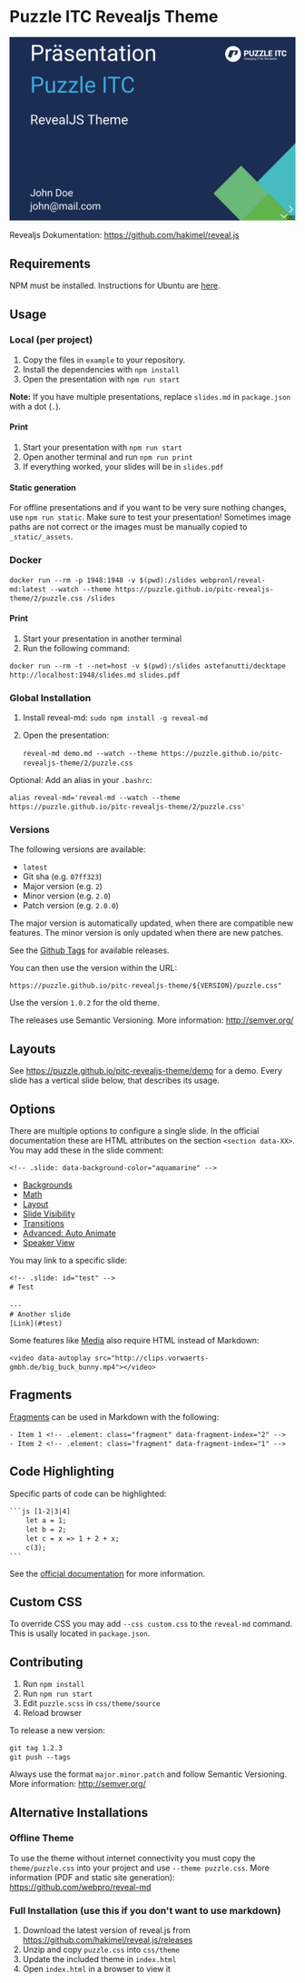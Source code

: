 # Puzzle ITC Revealjs Theme

[![Puzzle ITC Revealjs Theme](imgs/demo-cover.png)](https://puzzle.github.io/pitc-revealjs-theme/demo)

Revealjs Dokumentation: https://github.com/hakimel/reveal.js

## Requirements
NPM must be installed. Instructions for Ubuntu are [here](https://github.com/nodesource/distributions#installation-instructions).

## Usage

### Local (per project)

1. Copy the files in `example` to your repository.
2. Install the dependencies with `npm install`
3. Open the presentation with `npm run start`

**Note:** If you have multiple presentations, replace `slides.md` in `package.json` with a dot (`.`).


#### Print

1. Start your presentation with `npm run start`
2. Open another terminal and run `npm run print`
3. If everything worked, your slides will be in `slides.pdf`

#### Static generation

For offline presentations and if you want to be very sure nothing changes, use `npm run static`. Make sure to test your presentation! Sometimes image paths are not correct or the images must be manually copied to `_static/_assets`.

### Docker

```
docker run --rm -p 1948:1948 -v $(pwd):/slides webpronl/reveal-md:latest --watch --theme https://puzzle.github.io/pitc-revealjs-theme/2/puzzle.css /slides
```

#### Print

1. Start your presentation in another terminal
2. Run the following command:
```
docker run --rm -t --net=host -v $(pwd):/slides astefanutti/decktape http://localhost:1948/slides.md slides.pdf
```

### Global Installation
1. Install reveal-md: `sudo npm install -g reveal-md`
2. Open the presentation:

    ```reveal-md demo.md --watch --theme https://puzzle.github.io/pitc-revealjs-theme/2/puzzle.css```

Optional: Add an alias in your `.bashrc`:
```
alias reveal-md='reveal-md --watch --theme https://puzzle.github.io/pitc-revealjs-theme/2/puzzle.css'
```


### Versions

The following versions are available:
- `latest`
- Git sha (e.g. `07ff323`)
- Major version (e.g. `2`)
- Minor version (e.g. `2.0`)
- Patch version (e.g. `2.0.0`)

The major version is automatically updated, when there are compatible new features. The minor version is only updated when there are new patches.

See the [Github Tags](https://github.com/puzzle/pitc-revealjs-theme/tags) for available releases.

You can then use the version within the URL:
```
https://puzzle.github.io/pitc-revealjs-theme/${VERSION}/puzzle.css"
```

Use the version `1.0.2` for the old theme.

The releases use Semantic Versioning. More information: http://semver.org/

## Layouts
See https://puzzle.github.io/pitc-revealjs-theme/demo for a demo. Every slide has a vertical slide below, that describes its usage.

## Options

There are multiple options to configure a single slide. In the official documentation these are HTML attributes on the section `<section data-XX>`. You may add these in the slide comment:
```
<!-- .slide: data-background-color="aquamarine" -->
```

- [Backgrounds](https://revealjs.com/backgrounds/)
- [Math](https://revealjs.com/math/#markdown)
- [Layout](https://revealjs.com/layout/)
- [Slide Visibility](https://revealjs.com/slide-visibility/)
- [Transitions](https://revealjs.com/transitions/)
- [Advanced: Auto Animate](https://revealjs.com/auto-animate/)
- [Speaker View](https://revealjs.com/speaker-view/)


You may link to a specific slide:
```
<!-- .slide: id="test" -->
# Test

---
# Another slide
[Link](#test)
```

Some features like [Media](https://revealjs.com/media/) also require HTML instead of Markdown:

```
<video data-autoplay src="http://clips.vorwaerts-gmbh.de/big_buck_bunny.mp4"></video>
```

## Fragments
[Fragments](https://revealjs.com/fragments/) can be used in Markdown with the following:
```
- Item 1 <!-- .element: class="fragment" data-fragment-index="2" -->
- Item 2 <!-- .element: class="fragment" data-fragment-index="1" -->
```

## Code Highlighting

Specific parts of code can be highlighted:
````
```js [1-2|3|4]
    let a = 1;
    let b = 2;
    let c = x => 1 + 2 + x;
    c(3);
```
````
See the [official documentation](https://revealjs.com/code/#line-numbers-%26-highlights) for more information.

## Custom CSS

To override CSS you may add `--css custom.css` to the `reveal-md` command. This is usally located in `package.json`.


## Contributing
1. Run `npm install`
2. Run `npm run start`
3. Edit `puzzle.scss` in `css/theme/source`
4. Reload browser

To release a new version:
```
git tag 1.2.3
git push --tags
```

Always use the format `major.minor.patch` and follow Semantic Versioning. More information: http://semver.org/

## Alternative Installations

### Offline Theme

To use the theme without internet connectivity you must copy the `theme/puzzle.css` into your project and use `--theme puzzle.css`. More information (PDF and static site generation): https://github.com/webpro/reveal-md

### Full Installation (use this if you don't want to use markdown)
1. Download the latest version of reveal.js from https://github.com/hakimel/reveal.js/releases
2. Unzip and copy `puzzle.css` into `css/theme`
3. Update the included theme in `index.html`
4. Open `index.html` in a browser to view it
